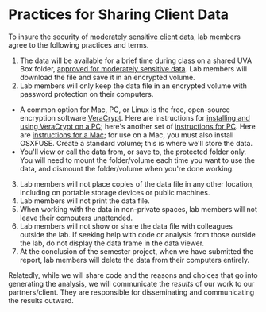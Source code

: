 # Practices for Sharing Client Data

To insure the security of [moderately sensitive client data](http://security.virginia.edu/university-data-protection-standards), lab members agree to the following practices and terms.

1. The data will be available for a brief time during class on a shared UVA Box folder, [approved for moderately sensitive data](http://its.virginia.edu/box/responsibilities.html). Lab members will download the file and save it in an encrypted volume. 
2. Lab members will only keep the data file in an encrypted volume with password protection on their computers.
  * A common option for Mac, PC, or Linux is the free, open-source encryption software [VeraCrypt](https://www.veracrypt.fr/en/Home.html). Here are instructions for [installing and using VeraCrypt on a PC](https://securityinabox.org/en/guide/veracrypt/windows/); here's another set of [instructions for PC](https://www.howtogeek.com/108501/the-how-to-geek-guide-to-getting-started-with-truecrypt/). Here are [instructions for a Mac](https://securityinabox.org/en/guide/veracrypt/mac/); for use on a Mac, you must also install OSXFUSE. Create a standard volume; this is where we'll store the data.
  * You'll view or call the data from, or save to, the protected folder only. You will need to mount the folder/volume each time you want to use the data, and dismount the folder/volume when you're done working.
3. Lab members will not place copies of the data file in any other location, including on portable storage devices or public machines.
4. Lab members will not print the data file.
5. When working with the data in non-private spaces, lab members will not leave their computers unattended. 
6. Lab members will not show or share the data file with colleagues outside the lab. If seeking help with code or analysis from those outside the lab, do not display the data frame in the data viewer.
7. At the conclusion of the semester project, when we have submitted the report, lab members will delete the data from their computers entirely.

Relatedly, while we will share code and the reasons and choices that go into generating the analysis, we will communicate the *results* of our work to our partners/client. They are responsible for disseminating and communicating the results outward.
